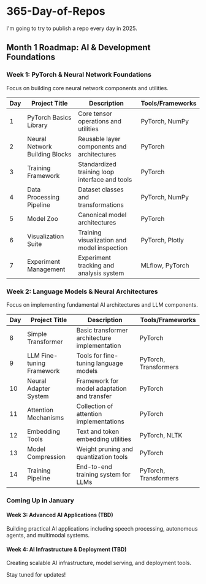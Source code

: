 # 365-Day-of-Repos 

I'm going to try to publish a repo every day in 2025.

## Month 1 Roadmap: AI & Development Foundations

### Week 1: PyTorch & Neural Network Foundations
Focus on building core neural network components and utilities.

| Day | Project Title | Description | Tools/Frameworks |
|-----|--------------|-------------|------------------|
| 1 | PyTorch Basics Library | Core tensor operations and utilities | PyTorch, NumPy |
| 2 | Neural Network Building Blocks | Reusable layer components and architectures | PyTorch |
| 3 | Training Framework | Standardized training loop interface and tools | PyTorch |
| 4 | Data Processing Pipeline | Dataset classes and transformations | PyTorch, NumPy |
| 5 | Model Zoo | Canonical model architectures | PyTorch |
| 6 | Visualization Suite | Training visualization and model inspection | PyTorch, Plotly |
| 7 | Experiment Management | Experiment tracking and analysis system | MLflow, PyTorch |

### Week 2: Language Models & Neural Architectures
Focus on implementing fundamental AI architectures and LLM components.

| Day | Project Title | Description | Tools/Frameworks |
|-----|--------------|-------------|------------------|
| 8 | Simple Transformer | Basic transformer architecture implementation | PyTorch |
| 9 | LLM Fine-tuning Framework | Tools for fine-tuning language models | PyTorch, Transformers |
| 10 | Neural Adapter System | Framework for model adaptation and transfer | PyTorch |
| 11 | Attention Mechanisms | Collection of attention implementations | PyTorch |
| 12 | Embedding Tools | Text and token embedding utilities | PyTorch, NLTK |
| 13 | Model Compression | Weight pruning and quantization tools | PyTorch |
| 14 | Training Pipeline | End-to-end training system for LLMs | PyTorch, Transformers |

### Coming Up in January

#### Week 3: Advanced AI Applications (TBD)
Building practical AI applications including speech processing, autonomous agents, and multimodal systems.

#### Week 4: AI Infrastructure & Deployment (TBD)
Creating scalable AI infrastructure, model serving, and deployment tools.

Stay tuned for updates!
